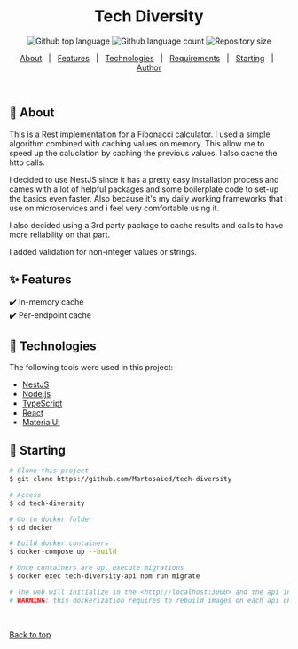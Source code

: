 <h1 align="center">Tech Diversity</h1>

<p align="center">
  <img alt="Github top language" src="https://img.shields.io/github/languages/top/martosaied/fibonacci-nest-rest?color=56BEB8">

  <img alt="Github language count" src="https://img.shields.io/github/languages/count/martosaied/fibonacci-nest-rest?color=56BEB8">

  <img alt="Repository size" src="https://img.shields.io/github/repo-size/martosaied/fibonacci-nest-rest?color=56BEB8">
</p>


<p align="center">
  <a href="#dart-about">About</a> &#xa0; | &#xa0; 
  <a href="#sparkles-features">Features</a> &#xa0; | &#xa0;
  <a href="#rocket-technologies">Technologies</a> &#xa0; | &#xa0;
  <a href="#white_check_mark-requirements">Requirements</a> &#xa0; | &#xa0;
  <a href="#checkered_flag-starting">Starting</a> &#xa0; | &#xa0;
  <a href="https://github.com/martosaied" target="_blank">Author</a>
</p>

<br>

## :dart: About ##

This is a Rest implementation for a Fibonacci calculator. I used a simple algorithm combined with caching values on memory. This allow me to speed up the caluclation by caching the previous values.
I also cache the http calls.

I decided to use NestJS since it has a pretty easy installation process and cames with a lot of helpful packages and some boilerplate code to set-up the basics even faster.
Also because it's my daily working frameworks that i use on microservices and i feel very comfortable using it.

I also decided using a 3rd party package to cache results and calls to have more reliability on that part.

I added validation for non-integer values or strings.

## :sparkles: Features ##

:heavy_check_mark: In-memory cache \
:heavy_check_mark: Per-endpoint cache

## :rocket: Technologies ##

The following tools were used in this project:

- [NestJS](https://nestjs.com/)
- [Node.js](https://nodejs.org/en/)
- [TypeScript](https://www.typescriptlang.org/)
- [React](https://es.reactjs.org/)
- [MaterialUI](https://material-ui.com/)

## :checkered_flag: Starting ##

```bash
# Clone this project
$ git clone https://github.com/Martosaied/tech-diversity

# Access
$ cd tech-diversity

# Go to docker folder
$ cd docker

# Build docker containers
$ docker-compose up --build

# Once containers are up, execute migrations
$ docker exec tech-diversity-api npm run migrate

# The web will initialize in the <http://localhost:3000> and the api in the <http://localhost:8000>
# WARNING: this dockerization requires to rebuild images on each api change. This is not ideal but is enough for easy testing and review 
```


&#xa0;

<a href="#top">Back to top</a>